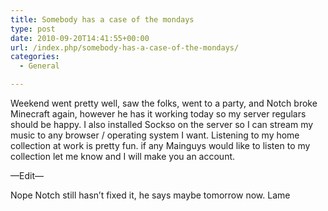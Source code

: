 ```yaml
---
title: Somebody has a case of the mondays
type: post
date: 2010-09-20T14:41:55+00:00
url: /index.php/somebody-has-a-case-of-the-mondays/
categories:
  - General

---
```

Weekend went pretty well, saw the folks, went to a party, and Notch broke Minecraft again, however he has it working today so my server regulars should be happy. I also installed Sockso on the server so I can stream my music to any browser / operating system I want. Listening to my home collection at work is pretty fun. if any Mainguys would like to listen to my collection let me know and I will make you an account.

&#8212;Edit&#8212;

Nope Notch still hasn&#8217;t fixed it, he says maybe tomorrow now. Lame